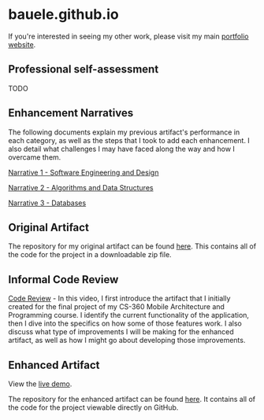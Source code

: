 ﻿# bauele.github.io
 If you're interested in seeing my other work, please visit my main [portfolio website](https://bauele.com).

 ## Professional self-assessment
 TODO

 ## Enhancement Narratives
The following documents explain my previous artifact's performance in each category, as well as the steps that I took to add each enhancement. I also detail what challenges I may have faced along the way and how I overcame them. 
 
 [Narrative 1 - Software Engineering and Design](https://trackr.bauele.com/external/narrative_software_engineering_and_design.docx)
 
 [Narrative 2 - Algorithms and Data Structures](https://trackr.bauele.com/external/narrative_algorithms_data_structures.docx)
 
 [Narrative 3 - Databases](https://trackr.bauele.com/external/narrative_databases.docx)

## Original Artifact
The repository for my original artifact can be found [here](https://github.com/bauele/CS-360-Mobile-Architecture-and-Programming). This contains all of the code for the project in a downloadable zip file. 

## Informal Code Review
[Code Review](https://trackr.bauele.com/external/code_review.mp4) - In this video, I first introduce the artifact that I initially created for the final project of my CS-360 Mobile Architecture and Programming course. I identify the current functionality of the application, then I dive into the specifics on how some of those features work. I also discuss what type of improvements I will be making for the enhanced artifact, as well as how I might go about developing those improvements. 

## Enhanced Artifact
View the [live demo](https://trackr.bauele.com/).


The repository for the enhanced artifact can be found [here](https://github.com/bauele/trackr). It contains all of the code for the project viewable directly on GitHub.
